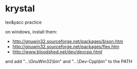 krystal
=======

lex&amp;yacc practice

on windows, install them:

- http://gnuwin32.sourceforge.net/packages/bison.htm
- http://gnuwin32.sourceforge.net/packages/flex.htm
- http://www.bloodshed.net/dev/devcpp.html

and add "...\GnuWin32\bin" and "...\Dev-Cpp\bin" to the PATH
